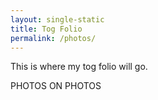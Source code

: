 ```yaml
---
layout: single-static
title: Tog Folio
permalink: /photos/
---
```


This is where my tog folio will go.

PHOTOS ON PHOTOS